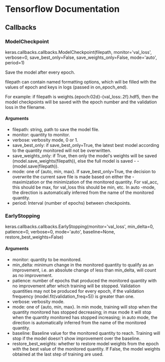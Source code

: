 # Tensorflow Documentation

## Callbacks
  
### ModelCheckpoint

keras.callbacks.callbacks.ModelCheckpoint(filepath, monitor='val_loss', verbose=0, save_best_only=False, save_weights_only=False, mode='auto', period=1)

Save the model after every epoch.

filepath can contain named formatting options, which will be filled with the values of epoch and keys in logs (passed in on_epoch_end).

For example: if filepath is weights.{epoch:02d}-{val_loss:.2f}.hdf5, then the model checkpoints will be saved with the epoch number and the validation loss in the filename.

#### Arguments

- filepath: string, path to save the model file.
- monitor: quantity to monitor.
- verbose: verbosity mode, 0 or 1.
- save_best_only: if save_best_only=True, the latest best model according to the quantity monitored will not be overwritten.
- save_weights_only: if True, then only the model's weights will be saved (model.save_weights(filepath)), else the full model is saved - -(model.save(filepath)).
- mode: one of {auto, min, max}. If save_best_only=True, the decision to overwrite the current save file is made based on either the - maximization or the minimization of the monitored quantity. For val_acc, this should be max, for val_loss this should be min, etc. In auto -mode, the direction is automatically inferred from the name of the monitored quantity.
- period: Interval (number of epochs) between checkpoints.

### EarlyStopping

keras.callbacks.callbacks.EarlyStopping(monitor='val_loss', min_delta=0, patience=0, verbose=0, mode='auto', baseline=None, restore_best_weights=False)

#### Arguments

- monitor: quantity to be monitored.
- min_delta: minimum change in the monitored quantity to qualify as an improvement, i.e. an absolute change of less than min_delta, will count as no improvement.
- patience: number of epochs that produced the monitored quantity with no improvement after which training will be stopped. Validation quantities may not be produced for every epoch, if the validation frequency (model.fit(validation_freq=5)) is greater than one.
- verbose: verbosity mode.
- mode: one of {auto, min, max}. In min mode, training will stop when the quantity monitored has stopped decreasing; in max mode it will stop when the quantity monitored has stopped increasing; in auto mode, the direction is automatically inferred from the name of the monitored quantity.
- baseline: Baseline value for the monitored quantity to reach. Training will stop if the model doesn't show improvement over the baseline.
- restore_best_weights: whether to restore model weights from the epoch with the best value of the monitored quantity. If False, the model weights obtained at the last step of training are used.


	
